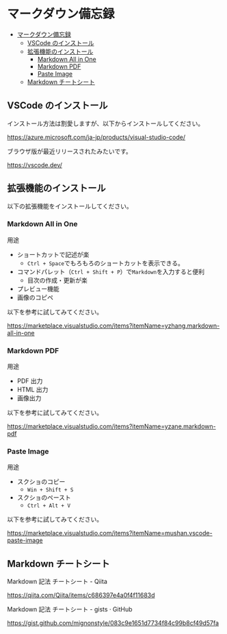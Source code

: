 # マークダウン備忘録

- [マークダウン備忘録](#マークダウン備忘録)
  - [VSCode のインストール](#vscode-のインストール)
  - [拡張機能のインストール](#拡張機能のインストール)
    - [Markdown All in One](#markdown-all-in-one)
    - [Markdown PDF](#markdown-pdf)
    - [Paste Image](#paste-image)
  - [Markdown チートシート](#markdown-チートシート)

## VSCode のインストール

インストール方法は割愛しますが、以下からインストールしてください。

https://azure.microsoft.com/ja-jp/products/visual-studio-code/

ブラウザ版が最近リリースされたみたいです。

https://vscode.dev/

## 拡張機能のインストール

以下の拡張機能をインストールしてください。

### Markdown All in One

用途

-   ショートカットで記述が楽
    -   `Ctrl + Space`でもろもろのショートカットを表示できる。
-   コマンドパレット（`Ctrl + Shift + P`）で`Markdown`を入力すると便利
    -   目次の作成・更新が楽
-   プレビュー機能
-   画像のコピペ

以下を参考に試してみてください。

https://marketplace.visualstudio.com/items?itemName=yzhang.markdown-all-in-one

### Markdown PDF

用途

-   PDF 出力
-   HTML 出力
-   画像出力

以下を参考に試してみてください。

https://marketplace.visualstudio.com/items?itemName=yzane.markdown-pdf

### Paste Image

用途

-   スクショのコピー
    -   `Win + Shift + S`
-   スクショのペースト
    -   `Ctrl + Alt + V`

以下を参考に試してみてください。

https://marketplace.visualstudio.com/items?itemName=mushan.vscode-paste-image

## Markdown チートシート

Markdown 記法 チートシート - Qiita

https://qiita.com/Qiita/items/c686397e4a0f4f11683d

Markdown 記法 チートシート - gists · GitHub

https://gist.github.com/mignonstyle/083c9e1651d7734f84c99b8cf49d57fa
